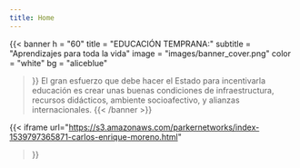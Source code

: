 ```yaml
---
title: Home
---
```


{{< banner
  h = "60"
  title = "EDUCACIÓN TEMPRANA:"
  subtitle = "Aprendizajes para toda la vida"
  image = "images/banner_cover.png"
  color = "white"
  bg = "aliceblue"
>}}
  El gran esfuerzo que debe hacer el Estado para incentivarla educación es crear unas buenas condiciones de infraestructura, recursos didácticos, ambiente socioafectivo, y alianzas internacionales.
{{< /banner >}}

{{< iframe
  url="https://s3.amazonaws.com/parkernetworks/index-1539797365871-carlos-enrique-moreno.html"
>}}